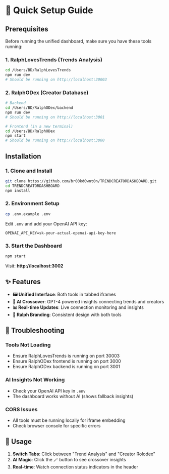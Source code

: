 # 🚀 Quick Setup Guide

## Prerequisites

Before running the unified dashboard, make sure you have these tools running:

### 1. RalphLovesTrends (Trends Analysis)
```bash
cd /Users/BD/RalphLovesTrends
npm run dev
# Should be running on http://localhost:30003
```

### 2. RalphODex (Creator Database)
```bash
# Backend
cd /Users/BD/RalphODex/backend
npm run dev
# Should be running on http://localhost:3001

# Frontend (in a new terminal)
cd /Users/BD/RalphODex
npm start
# Should be running on http://localhost:3000
```

## Installation

### 1. Clone and Install
```bash
git clone https://github.com/br00kd0wnt0n/TRENDCREATORDASHBOARD.git
cd TRENDCREATORDASHBOARD
npm install
```

### 2. Environment Setup
```bash
cp .env.example .env
```

Edit `.env` and add your OpenAI API key:
```env
OPENAI_API_KEY=sk-your-actual-openai-api-key-here
```

### 3. Start the Dashboard
```bash
npm start
```

Visit: **http://localhost:3002**

## ✨ Features

- **🖼️ Unified Interface**: Both tools in tabbed iframes
- **🤖 AI Crossover**: GPT-4 powered insights connecting trends and creators
- **📊 Real-time Updates**: Live connection monitoring and insights
- **🎨 Ralph Branding**: Consistent design with both tools

## 🔧 Troubleshooting

### Tools Not Loading
- Ensure RalphLovesTrends is running on port 30003
- Ensure RalphODex frontend is running on port 3000
- Ensure RalphODex backend is running on port 3001

### AI Insights Not Working
- Check your OpenAI API key in `.env`
- The dashboard works without AI (shows fallback insights)

### CORS Issues
- All tools must be running locally for iframe embedding
- Check browser console for specific errors

## 🌟 Usage

1. **Switch Tabs**: Click between "Trend Analysis" and "Creator Rolodex"
2. **AI Magic**: Click the 🪄 button to see crossover insights
3. **Real-time**: Watch connection status indicators in the header
